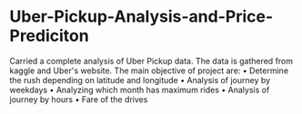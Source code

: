 # Uber-Pickup-Analysis-and-Price-Prediciton

Carried a complete analysis of Uber Pickup data. The data is gathered from kaggle and Uber's website. 
The main objective of project are:
• Determine the rush depending on latitude and longitude
• Analysis of journey by weekdays
• Analyzing which month has maximum rides
• Analysis of journey by hours
• Fare of the drives
